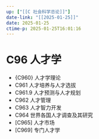 ```yaml
---
up: ["[[C 社会科学总论]]"]
date-link: "[[2025-01-25]]"
date: 2025-01-25
ctime-p: 2025-01-25T16:01:16
---
```


# C96 人才学

- {C960} 人才学理论
- C961 人才培养与人才选拔
- C961.9 人才预测与人才规划
- C962 人才管理
- C963 人才智力开发
- C964 世界各国人才调查及其研究
- [C965] 人才市场
- [C969] 专门人才学
